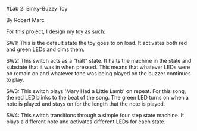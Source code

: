 #Lab 2: Binky-Buzzy Toy

By Robert Marc

For this project, I design my toy as such:

SW1: This is the default state the toy goes to on load. It activates both red
and green LEDs and dims them.

SW2: This switch acts as a "halt" state. It halts the machine in the state and
substate that it was in when pressed. This means that whatever LEDs were on
remain on and whatever tone was being played on the buzzer continues to play.

SW3: This switch plays 'Mary Had a Little Lamb' on repeat. For this song,
the red LED blinks to the beat of the song. The green LED turns on when a note
is played and stays on for the length that the note is played.

SW4: This switch transitions through a simple four step state machine. It
plays a different note and activates different LEDs for each state.
